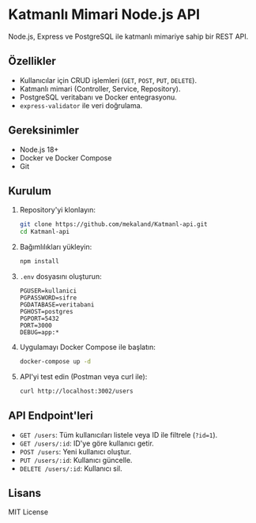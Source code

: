 # Katmanlı Mimari Node.js API

Node.js, Express ve PostgreSQL ile katmanlı mimariye sahip bir REST API.

## Özellikler
- Kullanıcılar için CRUD işlemleri (`GET`, `POST`, `PUT`, `DELETE`).
- Katmanlı mimari (Controller, Service, Repository).
- PostgreSQL veritabanı ve Docker entegrasyonu.
- `express-validator` ile veri doğrulama.

## Gereksinimler
- Node.js 18+
- Docker ve Docker Compose
- Git

## Kurulum
1. Repository'yi klonlayın:
   ```bash
   git clone https://github.com/mekaland/Katmanl-api.git
   cd Katmanl-api
   ```
2. Bağımlılıkları yükleyin:
   ```bash
   npm install
   ```
3. `.env` dosyasını oluşturun:
   ```
   PGUSER=kullanici
   PGPASSWORD=sifre
   PGDATABASE=veritabani
   PGHOST=postgres
   PGPORT=5432
   PORT=3000
   DEBUG=app:*
   ```
4. Uygulamayı Docker Compose ile başlatın:
   ```bash
   docker-compose up -d
   ```
5. API'yi test edin (Postman veya curl ile):
   ```bash
   curl http://localhost:3002/users
   ```

## API Endpoint'leri
- `GET /users`: Tüm kullanıcıları listele veya ID ile filtrele (`?id=1`).
- `GET /users/:id`: ID'ye göre kullanıcı getir.
- `POST /users`: Yeni kullanıcı oluştur.
- `PUT /users/:id`: Kullanıcı güncelle.
- `DELETE /users/:id`: Kullanıcı sil.

## Lisans
MIT License